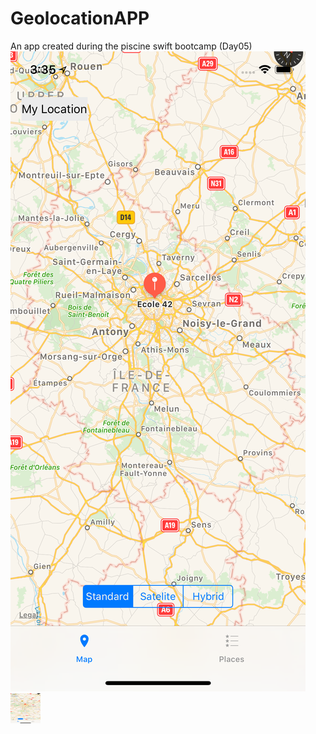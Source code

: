 # GeolocationAPP
An app created during the piscine swift bootcamp (Day05)
![alt text](https://github.com/amkhuma/GeolocationAPP/blob/master/images/image1.png)
<a href="url"><img src="https://github.com/amkhuma/GeolocationAPP/blob/master/images/image1.png" align="left" height="48" width="48" ></a>
